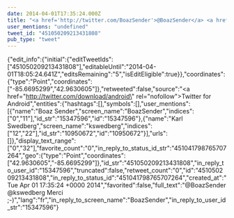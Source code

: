 ```yaml
---
date: 2014-04-01T17:35:24.000Z
title: "<a href='http://twitter.com/BoazSender'>@BoazSender</a> <a href='http://twitter.com/kswedberg'>@kswedberg</a> Merci ;-)″"
user_mentions: "undefined"
tweet_id: "451050209213431808"
pub_type: "tweet"
---
```

{"edit_info":{"initial":{"editTweetIds":["451050209213431808"],"editableUntil":"2014-04-01T18:05:24.641Z","editsRemaining":"5","isEditEligible":true}},"coordinates":{"type":"Point","coordinates":["-85.6695299","42.9630605"]},"retweeted":false,"source":"<a href=\"http://twitter.com/download/android\" rel=\"nofollow\">Twitter for Android</a>","entities":{"hashtags":[],"symbols":[],"user_mentions":[{"name":"Boaz Sender","screen_name":"BoazSender","indices":["0","11"],"id_str":"15347596","id":"15347596"},{"name":"Karl Swedberg","screen_name":"kswedberg","indices":["12","22"],"id_str":"10950672","id":"10950672"}],"urls":[]},"display_text_range":["0","32"],"favorite_count":"0","in_reply_to_status_id_str":"451041798765707264","geo":{"type":"Point","coordinates":["42.9630605","-85.6695299"]},"id_str":"451050209213431808","in_reply_to_user_id":"15347596","truncated":false,"retweet_count":"0","id":"451050209213431808","in_reply_to_status_id":"451041798765707264","created_at":"Tue Apr 01 17:35:24 +0000 2014","favorited":false,"full_text":"@BoazSender @kswedberg Merci ;-)","lang":"fr","in_reply_to_screen_name":"BoazSender","in_reply_to_user_id_str":"15347596"}
